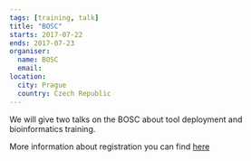 ```yaml
---
tags: [training, talk]
title: "BOSC"
starts: 2017-07-22
ends: 2017-07-23
organiser:
  name: BOSC
  email:
location:
  city: Prague
  country: Czech Republic
---
```


We will give two talks on the BOSC about tool deployment and bioinformatics training.

More information about registration you can find [here](https://www.open-bio.org/wiki/BOSC_2017_Schedule)
